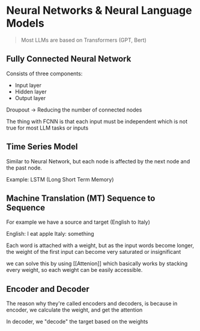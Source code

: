 
# Neural Networks & Neural Language Models

>Most LLMs are based on Transformers (GPT, Bert)

## Fully Connected Neural Network

Consists of three components:
- Input layer
- Hidden layer
- Output layer

Droupout -> Reducing the number of connected nodes

The thing with FCNN is that each input must be independent which is not true for most LLM tasks or inputs


## Time Series Model

Similar to Neural Network, but each node is affected by the next node and the past node.

Example: LSTM (Long Short Term Memory)


## Machine Translation (MT) Sequence to Sequence

For example we have a source and target (English to Italy)

English: I eat apple
Italy: something

Each word is attached with a weight, but as the input words become longer, the weight of the first input can become very saturated or insignificant

we can solve this by using [[Attenion]] which basically works by stacking every weight, so each weight can be easily accessible.


## Encoder and Decoder

The reason why they're called encoders and decoders, is because in encoder, we calculate the weight, and get the attention

In decoder, we "decode" the target based on the weights


